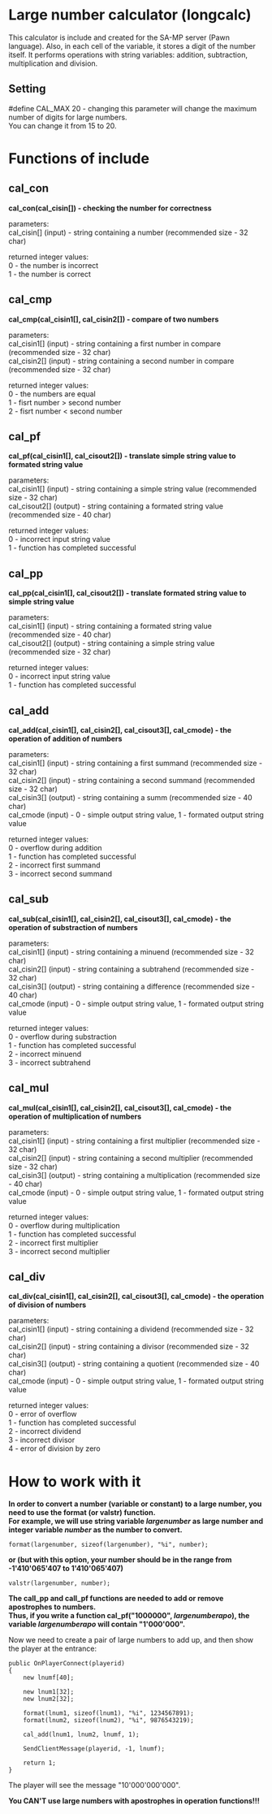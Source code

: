 # Large number calculator (longcalc)
This calculator is include and created for the SA-MP server (Pawn language).
Also, in each cell of the variable, it stores a digit of the number itself.
It performs operations with string variables: addition, subtraction, multiplication and division.

## Setting
#define CAL_MAX 20 - changing this parameter will change the maximum number of digits for large numbers.  
You can change it from 15 to 20.

# Functions of include

## cal_con
**cal_con(cal_cisin[]) - checking the number for correctness**
  
parameters:  
cal_cisin[] (input) - string containing a number (recommended size - 32 char)  
  
returned integer values:  
0 - the number is incorrect  
1 - the number is correct  

## cal_cmp
**cal_cmp(cal_cisin1[], cal_cisin2[]) - compare of two numbers**

parameters:  
cal_cisin1[] (input) - string containing a first number in compare (recommended size - 32 char)  
cal_cisin2[] (input) - string containing a second number in compare (recommended size - 32 char)  
  
returned integer values:  
0 - the numbers are equal  
1 - fisrt number > second number  
2 - fisrt number < second number

## cal_pf
**cal_pf(cal_cisin1[], cal_cisout2[]) - translate simple string value to formated string value**

parameters:  
cal_cisin1[] (input) - string containing a simple string value (recommended size - 32 char)  
cal_cisout2[] (output) - string containing a formated string value (recommended size - 40 char)  
  
returned integer values:  
0 - incorrect input string value  
1 - function has completed successful  

## cal_pp
**cal_pp(cal_cisin1[], cal_cisout2[]) - translate formated string value to simple string value**

parameters:  
cal_cisin1[] (input) - string containing a formated string value (recommended size - 40 char)  
cal_cisout2[] (output) - string containing a simple string value (recommended size - 32 char)  
  
returned integer values:  
0 - incorrect input string value  
1 - function has completed successful  

## cal_add
**cal_add(cal_cisin1[], cal_cisin2[], cal_cisout3[], cal_cmode) - the operation of addition of numbers**

parameters:  
cal_cisin1[] (input) - string containing a first summand (recommended size - 32 char)  
cal_cisin2[] (input) - string containing a second summand (recommended size - 32 char)  
cal_cisin3[] (output) - string containing a summ (recommended size - 40 char)  
cal_cmode (input) - 0 - simple output string value, 1 - formated output string value  
  
returned integer values:  
0 - overflow during addition  
1 - function has completed successful  
2 - incorrect first summand  
3 - incorrect second summand  

## cal_sub
**cal_sub(cal_cisin1[], cal_cisin2[], cal_cisout3[], cal_cmode) - the operation of substraction of numbers**

parameters:  
cal_cisin1[] (input) - string containing a minuend (recommended size - 32 char)  
cal_cisin2[] (input) - string containing a subtrahend (recommended size - 32 char)  
cal_cisin3[] (output) - string containing a difference (recommended size - 40 char)  
cal_cmode (input) - 0 - simple output string value, 1 - formated output string value  
  
returned integer values:  
0 - overflow during substraction  
1 - function has completed successful  
2 - incorrect minuend  
3 - incorrect subtrahend

## cal_mul
**cal_mul(cal_cisin1[], cal_cisin2[], cal_cisout3[], cal_cmode) - the operation of multiplication of numbers**
 
parameters:  
cal_cisin1[] (input) - string containing a first multiplier (recommended size - 32 char)  
cal_cisin2[] (input) - string containing a second multiplier (recommended size - 32 char)  
cal_cisin3[] (output) - string containing a multiplication (recommended size - 40 char)  
cal_cmode (input) - 0 - simple output string value, 1 - formated output string value  
   
returned integer values:  
0 - overflow during multiplication  
1 - function has completed successful  
2 - incorrect first multiplier  
3 - incorrect second multiplier


## cal_div
**cal_div(cal_cisin1[], cal_cisin2[], cal_cisout3[], cal_cmode) - the operation of division of numbers**

parameters:  
cal_cisin1[] (input) - string containing a dividend (recommended size - 32 char)  
cal_cisin2[] (input) - string containing a divisor (recommended size - 32 char)  
cal_cisin3[] (output) - string containing a quotient (recommended size - 40 char)  
cal_cmode (input) - 0 - simple output string value, 1 - formated output string value  
   
returned integer values:  
0 - error of overflow  
1 - function has completed successful  
2 - incorrect dividend  
3 - incorrect divisor  
4 - error of division by zero

# How to work with it

**In order to convert a number (variable or constant) to a large number, you need to use the format (or valstr) function.  
For example, we will use string variable *largenumber* as large number and integer variable *number* as the number to convert.**
```Pawn
format(largenumber, sizeof(largenumber), "%i", number);
```  
**or (but with this option, your number should be in the range from -1'410'065'407 to 1'410'065'407)**  
```Pawn
valstr(largenumber, number);
```
**The call_pp and call_pf functions are needed to add or remove apostrophes to numbers.  
Thus, if you write a function cal_pf("1000000", *largenumberapo*), the variable *largenumberapo* will contain "1'000'000".**  
  
Now we need to create a pair of large numbers to add up, and then show the player at the entrance:
```Pawn
public OnPlayerConnect(playerid)
{
    new lnumf[40];
    
    new lnum1[32];
    new lnum2[32];
    
    format(lnum1, sizeof(lnum1), "%i", 1234567891);
    format(lnum2, sizeof(lnum2), "%i", 9876543219);
    
    cal_add(lnum1, lnum2, lnumf, 1);
    
    SendClientMessage(playerid, -1, lnumf);
    
    return 1;
}
```
The player will see the message "10'000'000'000".  
  
**You CAN'T use large numbers with apostrophes in operation functions!!!**
